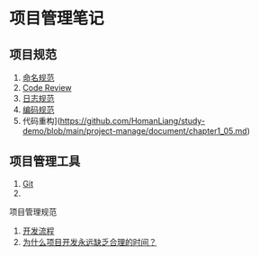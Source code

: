 # 项目管理笔记

## 项目规范

1. [命名规范](https://github.com/HomanLiang/study-demo/blob/main/project-manage/document/chapter1_01.md)
2. [Code Review](https://github.com/HomanLiang/study-demo/blob/main/project-manage/document/chapter1_02.md)
3. [日志规范](https://github.com/HomanLiang/study-demo/blob/main/project-manage/document/chapter1_03.md)
4. [编码规范](https://github.com/HomanLiang/study-demo/blob/main/project-manage/document/chapter1_04.md)
5. 代码重构](https://github.com/HomanLiang/study-demo/blob/main/project-manage/document/chapter1_05.md)

## 项目管理工具

1. [Git](https://github.com/HomanLiang/study-demo/blob/main/project-manage/document/chapter2_01.md)
2. 

项目管理规范

1. [开发流程](https://github.com/HomanLiang/study-demo/blob/main/project-manage/document/chapter3_01.md)
2. [为什么项目开发永远缺乏合理的时间？](https://github.com/HomanLiang/study-demo/blob/main/project-manage/document/chapter3_02.md)

